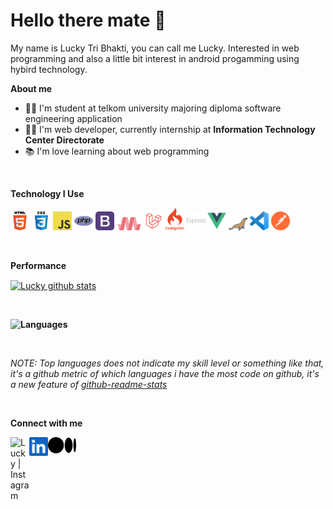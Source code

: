 <h1>Hello there mate 👋</h1>


My name is Lucky Tri Bhakti, you can call me Lucky. 
Interested in web programming and also a little bit interest in android progamming using hybird technology.

**About me**
<ul>
  <li>👨‍🎓 I'm student at telkom university majoring diploma software engineering application</li>
  <li>👨‍💻 I'm web developer, currently internship at <b>Information Technology Center Directorate</b> </li>
  <li>📚 I'm love learning about web programming</li>
</ul>

<br />

**Technology I Use**  

<code><img width="30px" src="https://raw.githubusercontent.com/github/explore/80688e429a7d4ef2fca1e82350fe8e3517d3494d/topics/html/html.png"></code>
<code><img width="30px" src="https://raw.githubusercontent.com/github/explore/80688e429a7d4ef2fca1e82350fe8e3517d3494d/topics/css/css.png"></code>
<code><img width="30px" src="https://raw.githubusercontent.com/github/explore/80688e429a7d4ef2fca1e82350fe8e3517d3494d/topics/javascript/javascript.png"></code>
<code><img width="30px" src="https://raw.githubusercontent.com/github/explore/80688e429a7d4ef2fca1e82350fe8e3517d3494d/topics/php/php.png"></code>
<code><img width="30px" src="https://raw.githubusercontent.com/github/explore/80688e429a7d4ef2fca1e82350fe8e3517d3494d/topics/bootstrap/bootstrap.png"></code>
<code><img width="40px" src="./assets/materializecss.svg"></code>
<code><img width="30px" src="https://raw.githubusercontent.com/github/explore/80688e429a7d4ef2fca1e82350fe8e3517d3494d/topics/laravel/laravel.png"></code>
<code><img width="30px" src="./assets/codeigniter.svg"></code>
<code><img width="30px" src="https://raw.githubusercontent.com/github/explore/80688e429a7d4ef2fca1e82350fe8e3517d3494d/topics/express/express.png"></code>
<code><img width="30px" src="https://raw.githubusercontent.com/github/explore/80688e429a7d4ef2fca1e82350fe8e3517d3494d/topics/vue/vue.png"></code>
<code><img width="30px" src="./assets/mariadb-icon.svg"></code>
<code><img width="30px" src="./assets/visual-studio-code.svg"></code>
<code><img width="30px" src="./assets/postman-icon.svg"></code>

<br />

**Performance**

<a href="https://github.com/lucky7tb/github-readme-stats"><img align="center" src="https://github-readme-stats.vercel.app/api?username=lucky7tb&show_icons=true&include_all_commits=true&theme=buefy&hide_border=true" alt="Lucky github stats" /></a>

<br>

**Languages**
<img align="left" src="https://github-readme-stats.vercel.app/api/top-langs/?username=Lucky7Tb&layout=compact&theme=default"/>

<br>

*NOTE: Top languages does not indicate my skill level or something like that, it's a github metric of which languages i have the most code on github, it's a new feature of [github-readme-stats](https://github.com/anuraghazra/github-readme-stats)*

<br>

**Connect with me**

<a href="https://instagram.com/luckytribhakti">
  <img align="left" width="30px" alt="Lucky | Instagram" src="https://cdn2.iconfinder.com/data/icons/social-media-applications/64/social_media_applications_3-instagram-512.png" />
</a>

<a href="https://linkedin.com/in/luckytribhakti/">
  <img align="left" width="30px" alt="Lucky | LinkedIn" src="./assets/linkedin-icon.svg" />
</a>

<a href="https://luckytribhakti.medium.com/">
  <img align="left" width="45px" alt="Lucky | Medium" src="./assets/medium-icon.svg" />
</a>

